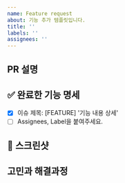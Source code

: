 ```yaml
---
name: Feature request
about: 기능 추가 템플릿입니다.
title: ''
labels: ''
assignees: ''
---
```


## PR 설명

## ✅ 완료한 기능 명세

- [x] 이슈 제목: [FEATURE] '기능 내용 상세'
- [ ] Assignees, Label을 붙여주세요.

## 📸 스크린샷

## 고민과 해결과정
